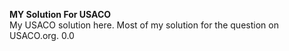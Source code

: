 **MY Solution For USACO**     
My USACO solution here. Most of my solution for the question on USACO.org. 0.0
